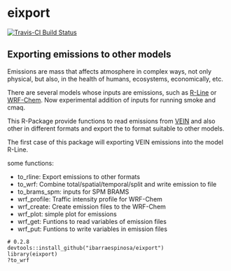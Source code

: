 # eixport
[![Travis-CI Build Status](https://travis-ci.org/atmoschem/eixport.svg?branch=master)](https://travis-ci.org/atmoschem/eixport)

## Exporting emissions to other models

Emissions are mass that affects atmosphere in complex ways, not only physical,
but also, in the health of humans, ecosystems, economically, etc.

There are several models whose inputs are emissions, such as [R-Line](https://www.cmascenter.org/r-line/) or [WRF-Chem](https://ruc.noaa.gov/wrf/wrf-chem/).
Now experimental addition of inputs for running smoke and cmaq.

This R-Package provide functions to read emissions from [VEIN](https://github.com/ibarraespinosa/vein) and also other 
in different formats and export the to format suitable to other models.

The first case of this package will exporting VEIN emissions into the model R-Line.

some functions:

- to_rline: Export emissions to other formats
- to_wrf:	Combine total/spatial/temporal/split and write emission to file
- to_brams_spm:	inputs for SPM BRAMS
- wrf_profile: Traffic intensity profile for WRF-Chem
- wrf_create:	Create emission files to the WRF-Chem
- wrf_plot: simple plot for emissions
- wrf_get:	Funtions to read variables of emission files
- wrf_put:	Funtions to write variables in emission files


```{r eval=F}
# 0.2.8
devtools::install_github("ibarraespinosa/eixport")
library(eixport)
?to_wrf
```


